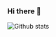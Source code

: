 ### Hi there 👋
![Github stats](https://github-readme-stats.vercel.app/api?username=mantaoxu&theme=highcontrast&show_icons=true&count_private=true&bg_color=)

<!--
**mantaoxu/mantaoxu** is a ✨ _special_ ✨ repository because its `README.md` (this file) appears on your GitHub profile.

Here are some ideas to get you started:

- 🔭 I’m currently working on ...
- 🌱 I’m currently learning ...
- 👯 I’m looking to collaborate on ...
- 🤔 I’m looking for help with ...
- 💬 Ask me about ...
- 📫 How to reach me: ...
- 😄 Pronouns: ...
- ⚡ Fun fact: ...
-->
